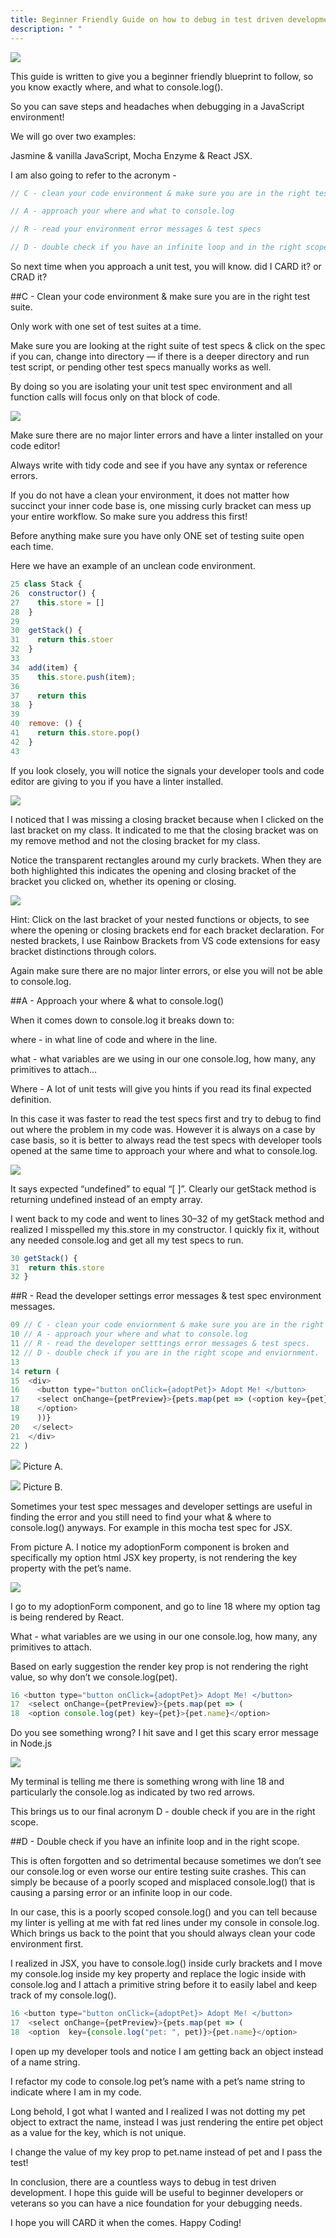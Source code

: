 ```yaml
---
title: Beginner Friendly Guide on how to debug in test driven development
description: " "
---
```


![](2019-09-12-16-03-49.png)

This guide is written to give you a beginner friendly blueprint to follow, so you know exactly where, and what to console.log().

So you can save steps and headaches when debugging in a JavaScript environment!

We will go over two examples:

Jasmine & vanilla JavaScript, Mocha Enzyme & React JSX.

I am also going to refer to the acronym -

```js
// C - clean your code environment & make sure you are in the right test suite

// A - approach your where and what to console.log

// R - read your environment error messages & test specs

// D - double check if you have an infinite loop and in the right scope
```

So next time when you approach a unit test, you will know. did I CARD it? or CRAD it?

##C - Clean your code environment & make sure you are in the right test suite.

Only work with one set of test suites at a time.

Make sure you are looking at the right suite of test specs & click on the spec if you can, change into directory — if there is a deeper directory and run test script, or pending other test specs manually works as well.

By doing so you are isolating your unit test spec environment and all function calls will focus only on that block of code.

![](2019-09-20-23-28-51.png)

Make sure there are no major linter errors and have a linter installed on your code editor!

Always write with tidy code and see if you have any syntax or reference errors.

If you do not have a clean your environment, it does not matter how succinct your inner code base is, one missing curly bracket can mess up your entire workflow. So make sure you address this first!

Before anything make sure you have only ONE set of testing suite open each time.

Here we have an example of an unclean code environment.

```js
25 class Stack {
26  constructor() {
27    this.store = []
28  }
29
30  getStack() {
31    return this.stoer
32  }
33
34  add(item) {
35    this.store.push(item);
36
37    return this
38  }
39
40  remove: () {
41    return this.store.pop()
42  }
43
```

If you look closely, you will notice the signals your developer tools and code editor are giving to you if you have a linter installed.

![](2019-09-07-20-59-53.png)

I noticed that I was missing a closing bracket because when I clicked on the last bracket on my class. It indicated to me that the closing bracket was on my remove method and not the closing bracket for my class.

Notice the transparent rectangles around my curly brackets. When they are both highlighted this indicates the opening and closing bracket of the bracket you clicked on, whether its opening or closing.

![](2019-09-07-21-01-01.png)

Hint: Click on the last bracket of your nested functions or objects, to see where the opening or closing brackets end for each bracket declaration. For nested brackets, I use Rainbow Brackets from VS code extensions for easy bracket distinctions through colors.

Again make sure there are no major linter errors, or else you will not be able to console.log.

##A - Approach your where & what to console.log()

When it comes down to console.log it breaks down to:

where - in what line of code and where in the line.

what - what variables are we using in our one console.log, how many, any primitives to attach…

Where - A lot of unit tests will give you hints if you read its final expected definition.

In this case it was faster to read the test specs first and try to debug to find out where the problem in my code was. However it is always on a case by case basis, so it is better to always read the test specs with developer tools opened at the same time to approach your where and what to console.log.

![](2019-09-07-21-04-08.png)

It says expected “undefined” to equal “[ ]”. Clearly our getStack method is returning undefined instead of an empty array.

I went back to my code and went to lines 30–32 of my getStack method and realized I misspelled my this.store in my constructor. I quickly fix it, without any needed console.log and get all my test specs to run.

```js
30 getStack() {
31  return this.store
32 }
```

##R - Read the developer settings error messages & test spec environment messages.

```js
09 // C - clean your code enviornment & make sure you are in the right test suite.
10 // A - approach your where and what to console.log
11 // R - read the developer setttings error messages & test specs.
12 // D - double check if you are in the right scope and enviornment.
13
14 return (
15  <div>
16    <button type="button onClick={adoptPet}> Adopt Me! </button>
17    <select onChange={petPreview}>{pets.map(pet => (<option key={pet}>{pet.name}
18    </option>
19    ))}
20   </select>
21  </div>
22 )

```

![](2019-09-07-21-19-26.png)
Picture A.

![](2019-09-07-21-20-21.png)
Picture B.

Sometimes your test spec messages and developer settings are useful in finding the error and you still need to find your what & where to console.log() anyways. For example in this mocha test spec for JSX.

From picture A. I notice my adoptionForm component is broken and specifically my option html JSX key property, is not rendering the key property with the pet’s name.

![](2019-09-07-21-21-43.png)

I go to my adoptionForm component, and go to line 18 where my option tag is being rendered by React.

What - what variables are we using in our one console.log, how many, any primitives to attach.

Based on early suggestion the render key prop is not rendering the right value, so why don’t we console.log(pet).

```js
16 <button type="button onClick={adoptPet}> Adopt Me! </button>
17  <select onChange={petPreview}>{pets.map(pet => (
18  <option console.log(pet) key={pet}>{pet.name}</option>
```

Do you see something wrong? I hit save and I get this scary error message in Node.js

![](2019-09-07-21-32-07.png)

My terminal is telling me there is something wrong with line 18 and particularly the console.log as indicated by two red arrows.

This brings us to our final acronym D - double check if you are in the right scope.

##D - Double check if you have an infinite loop and in the right scope.

This is often forgotten and so detrimental because sometimes we don’t see our console.log or even worse our entire testing suite crashes. This can simply be because of a poorly scoped and misplaced console.log() that is causing a parsing error or an infinite loop in our code.

In our case, this is a poorly scoped console.log() and you can tell because my linter is yelling at me with fat red lines under my console in console.log. Which brings us back to the point that you should always clean your code environment first.

I realized in JSX, you have to console.log() inside curly brackets and I move my console.log inside my key property and replace the logic inside with console.log and I attach a primitive string before it to easily label and keep track of my console.log().

```js
16 <button type="button onClick={adoptPet}> Adopt Me! </button>
17  <select onChange={petPreview}>{pets.map(pet => (
18  <option  key={console.log("pet: ", pet)}>{pet.name}</option>
```

I open up my developer tools and notice I am getting back an object instead of a name string.

I refactor my code to console.log pet’s name with a pet’s name string to indicate where I am in my code.

Long behold, I got what I wanted and I realized I was not dotting my pet object to extract the name, instead I was just rendering the entire pet object as a value for the key, which is not unique.

I change the value of my key prop to pet.name instead of pet and I pass the test!

In conclusion, there are a countless ways to debug in test driven development. I hope this guide will be useful to beginner developers or veterans so you can have a nice foundation for your debugging needs.

I hope you will CARD it when the comes. Happy Coding!

